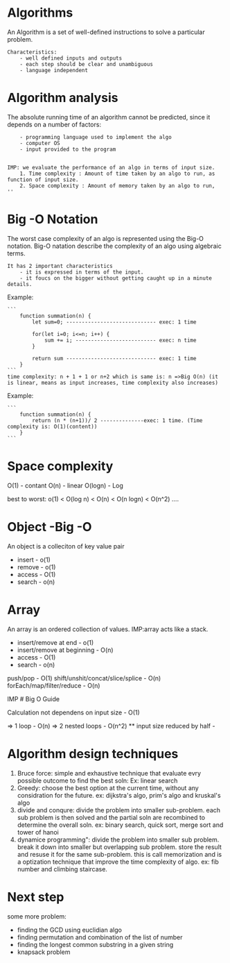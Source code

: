 # Algorithms

An Algorithm is a set of well-defined instructions to solve a particular problem.

    Characteristics:
        - well defined inputs and outputs
        - each step should be clear and unambiguous
        - language independent

# Algorithm analysis

The absolute running time of an algorithm cannot be predicted, since it depends on a number of factors:

        - programming language used to implement the algo
        - computer OS
        - input provided to the program


    IMP: we evaluate the performance of an algo in terms of input size.
        1. Time complexity : Amount of time taken by an algo to run, as function of input size.
        2. Space complexity : Amount of memory taken by an algo to run,     ''

# Big -O Notation

The worst case complexity of an algo is represented using the Big-O notation.
Big-O natation describe the complexity of an algo using algebraic terms.

    It has 2 important characteristics
        - it is expressed in terms of the input.
        - it foucs on the bigger without getting caught up in a minute details.

Example:

    ```
        function summation(n) {
            let sum=0; ----------------------------- exec: 1 time

            for(let i=0; i<=n; i++) {
                sum += i; -------------------------- exec: n time
            }

            return sum ----------------------------- exec: 1 time
        }
    ```
    time complexity: n + 1 + 1 or n+2 which is same is: n =>Big O(n) (it is linear, means as input increases, time complexity also increases)

Example:

    ```
        function summation(n) {
            return (n * (n+1))/ 2 --------------exec: 1 time. (Time complexity is: O(1)(content))
        }
    ```

# Space complexity

O(1) - contant
O(n) - linear
O(logn) - Log

best to worst: o(1) < O(log n) < O(n) < O(n logn) < O(n^2) ....

# Object -Big -O

An object is a colleciton of key value pair

- insert - o(1)
- remove - o(1)
- access - O(1)
- search - o(n)

# Array

An array is an ordered collection of values.
IMP:array acts like a stack.

- insert/remove at end - o(1)
- insert/remove at beginning - O(n)
- access - O(1)
- search - o(n)

push/pop - O(1)
shift/unshit/concat/slice/splice - O(n)
forEach/map/filter/reduce - O(n)

IMP # Big O Guide

Calculation not dependens on input size - O(1)

=> 1 loop - O(n)
=> 2 nested loops - O(n^2)
\*\* input size reduced by half -

# Algorithm design techniques

1. Bruce force: simple and exhaustive technique that evaluate evry possible outcome to find the best soln: Ex: linear search
2. Greedy: choose the best option at the current time, without any considration for the future. ex: dijkstra's algo, prim's algo and kruskal's algo
3. divide and conqure: divide the problem into smaller sub-problem. each sub problem is then solved and the partial soln are recombined to determine the overall soln. ex: binary search, quick sort, merge sort and tower of hanoi
4. dynamice programming": divide the problem into smaller sub problem. break it down into smaller but overlapping sub problem. store the result and resuse it for the same sub-problem. this is call memorization and is a optization technique that improve the time complexity of algo. ex: fib number and climbing staircase.

# Next step

some more problem:

- finding the GCD using euclidian algo
- finding permutation and combination of the list of number
- finding the longest common substring in a given string
- knapsack problem
